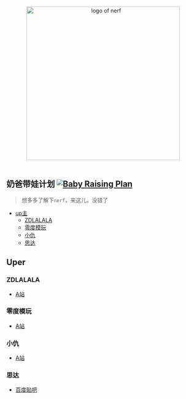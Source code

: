 <p align="center">
  <br>
  <img width="400" src="./assets/nerf-logo.png" alt="logo of nerf">
  <br>
  <br>
</p>

## 奶爸带娃计划 [![Baby Raising Plan](https://img.shields.io/badge/awesome-nerf-1abc9c.svg)](https://github.com/leftstick/baby-raising-plan)

> 想多多了解下`nerf`，来这儿，没错了

- [up主](#uper)
  - [ZDLALALA](#ZDLALALA)
  - [零度模玩](#零度模玩)
  - [小仇](#小仇)
  - [思达](#思达)


## Uper

### ZDLALALA

- [A站](https://www.acfun.cn/u/40572513)

### 零度模玩

- [A站](https://www.acfun.cn/u/4469856)

### 小仇

- [A站](https://www.acfun.cn/u/37284963)

### 思达

- [百度贴吧](https://tieba.baidu.com/home/main?un=%E6%80%9D%E8%BE%BE%E6%99%93%E5%90%A7)
